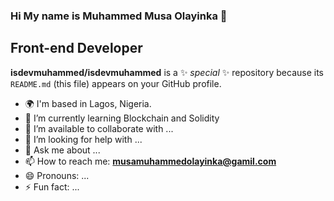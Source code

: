 ### Hi My name is Muhammed Musa Olayinka 👋

## Front-end Developer

**isdevmuhammed/isdevmuhammed** is a ✨ _special_ ✨ repository because its `README.md` (this file) appears on your GitHub profile.

- 🌍  I'm based in Lagos, Nigeria.
- 🌱 I’m currently learning Blockchain and Solidity
- 👯 I’m available to collaborate with ...
- 🤔 I’m looking for help with ...
- 💬 Ask me about ...
- 📫 How to reach me: **musamuhammedolayinka@gamil.com**
- 😄 Pronouns: ...
- ⚡ Fun fact: ...
